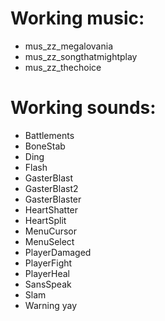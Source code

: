 # Working music:
 - mus_zz_megalovania 
- mus_zz_songthatmightplay 
- mus_zz_thechoice 
# Working sounds: 
- Battlements 
- BoneStab 
- Ding 
- Flash 
- GasterBlast 
- GasterBlast2 
- GasterBlaster 
- HeartShatter 
- HeartSplit 
- MenuCursor 
- MenuSelect 
- PlayerDamaged 
- PlayerFight 
- PlayerHeal 
- SansSpeak 
- Slam 
- Warning
 yay
